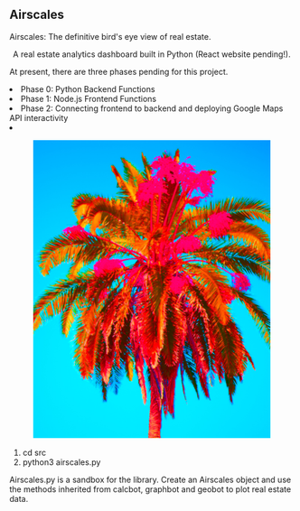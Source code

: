 ## Airscales

Airscales: The definitive bird's eye view of real estate.

<p align="center">
A real estate analytics dashboard built in Python (React website pending!).
  
  At present, there are three phases pending for this project.
 
</p>
    <li> Phase 0: Python Backend Functions </li>
    <li> Phase 1: Node.js Frontend Functions </li>
    <li> Phase 2: Connecting frontend to backend and deploying Google Maps API interactivity <li>
  
<p align="center">
  <img src="assets/arescales.jpg" style="height: 55vw; min-width: 420px;" />
</p>

1. cd src
2. python3 airscales.py

Airscales.py is a sandbox for the library. Create an Airscales object and use the methods inherited from calcbot, graphbot and geobot to plot real estate data.
